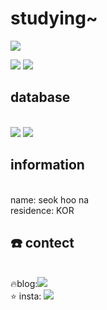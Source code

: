 <h1>studying~</h1>

<img src="https://img.shields.io/badge/node.js-339933?style=flat-square&logo=node.js&logoColor=white"/></a>
 
<img src="https://img.shields.io/badge/js-F7DF1E?style=flat-square&logo=js&logoColor=white"/></a>
<img src="https://img.shields.io/badge/springboot-6DB33F?style=flat-square&logo=springboot&logoColor=white"/></a>


<h2> database</h2>
<br>
<img src="https://img.shields.io/badge/mysql-4479A1?style=flat-square&logo=mysql&logoColor=white"/></a> 
<img src="https://img.shields.io/badge/MongoDB-47A248?style=flat-square&logo=MongoDB&logoColor=white"/></a>


<h2> information</h2>
<br>name: seok hoo na</br>
residence: KOR

 <h2>☎️ contect</h2>
<br>
  🔥blog:<a href="https://m.blog.naver.com/esportsdev" target="_blank"><img src="https://img.shields.io/badge/naver-03C75A?style=flat-square&logo=naver&logoColor=white"/></a>
 </br>
    ⭐ insta:
 <a href="https://www.instagram.com/esports__devboi" target="_blank"><img src="https://img.shields.io/badge/Instagram-E4405F?style=flat-square&logo=Instagram&logoColor=white"/></a>




